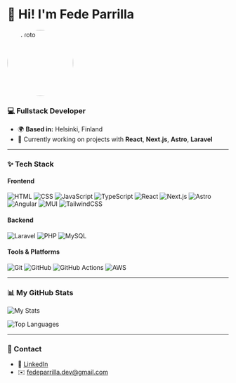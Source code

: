 # 👋 Hi! I'm Fede Parrilla

<img src="https://avatars.githubusercontent.com/u/118925682?v=4" alt="Mi foto" style="border-radius: 50%; width: 150px; height: 150px;">

### 💻 Fullstack Developer
- 🌍 **Based in:** Helsinki, Finland  
- 🔭 Currently working on projects with **React**, **Next.js**, **Astro**, **Laravel**

---

### ✨ Tech Stack

#### **Frontend**  
![HTML](https://img.shields.io/badge/-HTML-E34F26?style=flat&logo=HTML5&logoColor=white) ![CSS](https://img.shields.io/badge/-CSS-1572B6?style=flat&logo=CSS3&logoColor=white) ![JavaScript](https://img.shields.io/badge/-JavaScript-F7DF1E?style=flat&logo=JavaScript&logoColor=black) ![TypeScript](https://img.shields.io/badge/-TypeScript-3178C6?style=flat&logo=TypeScript&logoColor=white) ![React](https://img.shields.io/badge/-React-61DAFB?style=flat&logo=React&logoColor=black) ![Next.js](https://img.shields.io/badge/-Next.js-000000?style=flat&logo=Next.js&logoColor=white) ![Astro](https://img.shields.io/badge/-Astro-FF5D01?style=flat&logo=Astro&logoColor=white) ![Angular](https://img.shields.io/badge/-Angular-DD0031?style=flat&logo=Angular&logoColor=white) ![MUI](https://img.shields.io/badge/-MUI-007FFF?style=flat&logo=Material-UI&logoColor=white) ![TailwindCSS](https://img.shields.io/badge/-TailwindCSS-38B2AC?style=flat&logo=TailwindCSS&logoColor=white)

#### **Backend**  
![Laravel](https://img.shields.io/badge/-Laravel-333333?style=flat&logo=LARAVEL) ![PHP](https://img.shields.io/badge/-PHP-777BB4?style=flat&logo=PHP&logoColor=white) ![MySQL](https://img.shields.io/badge/-MySQL-4479A1?style=flat&logo=MySQL&logoColor=white)

#### **Tools & Platforms**  
![Git](https://img.shields.io/badge/-Git-F05032?style=flat&logo=Git&logoColor=white) ![GitHub](https://img.shields.io/badge/-GitHub-181717?style=flat&logo=GitHub&logoColor=white) ![GitHub Actions](https://img.shields.io/badge/-GitHub_Actions-2088FF?style=flat&logo=GitHub-Actions&logoColor=white) ![AWS](https://img.shields.io/badge/-AWS-232F3E?style=flat&logo=Amazon-AWS&logoColor=white)

---

### 📊 My GitHub Stats

![My Stats](https://github-readme-stats.vercel.app/api?username=fedeparrilla10&show_icons=true&theme=radical)

![Top Languages](https://github-readme-stats.vercel.app/api/top-langs/?username=fedeparrilla10&layout=compact&theme=radical)

---

### 🔗 Contact
- 💼 [LinkedIn](https://linkedin.com/in/fedeparrilla)
- ✉️ fedeparrilla.dev@gmail.com
